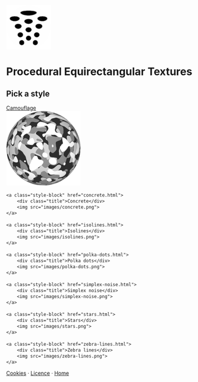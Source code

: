 ﻿<img class="logo" src="../assets/logo/logo.png">

# Procedural Equirectangular Textures

## Pick a style

	
<div class="gallery">
	<a class="style-block" href="camouflage.html">
		<div class="title">Camouflage</div>
		<img src="images/camouflage.png">
	</a>
	
	<a class="style-block" href="concrete.html">
		<div class="title">Concrete</div>
		<img src="images/concrete.png">
	</a>

	<a class="style-block" href="isolines.html">
		<div class="title">Isolines</div>
		<img src="images/isolines.png">
	</a>

	<a class="style-block" href="polka-dots.html">
		<div class="title">Polka dots</div>
		<img src="images/polka-dots.png">
	</a>

	<a class="style-block" href="simplex-noise.html">
		<div class="title">Simplex noise</div>
		<img src="images/simplex-noise.png">
	</a>

	<a class="style-block" href="stars.html">
		<div class="title">Stars</div>
		<img src="images/stars.png">
	</a>

	<a class="style-block" href="zebra-lines.html">
		<div class="title">Zebra lines</div>
		<img src="images/zebra-lines.png">
	</a>
</div>
	

<div class="footnote">
	<a href="cookies.html">Cookies</a> &middot; 
	<a href="licence.html">Licence</a> &middot; 
	<a href="../index.html">Home</a>
</div>

<style> body {max-width: 60em !important;} </style>